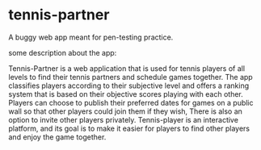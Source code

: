 # tennis-partner
A buggy web app meant for pen-testing practice.

some description about the app:

Tennis-Partner is a web application that is used for tennis players of all levels to find their tennis partners and schedule games together.
The app classifies players according to their subjective level and offers a ranking system that is based on their objective scores playing with each other. Players can choose to publish their preferred dates for games on a public wall so that other players could join them if they wish, There is also an option to invite other players privately.
Tennis-player is an interactive platform, and its goal is to make it easier for players to find other players and enjoy the game together. 

